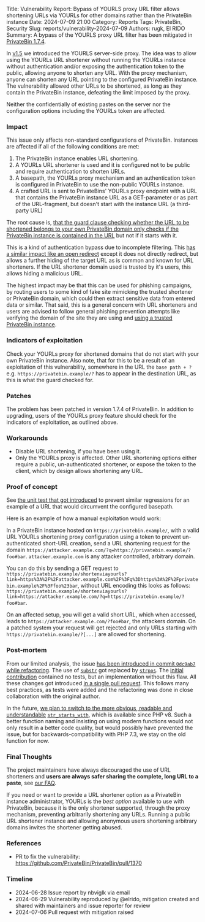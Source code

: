 Title: Vulnerability Report: Bypass of YOURLS proxy URL filter allows shortening URLs via YOURLs for other domains rather than the PrivateBin instance
Date: 2024-07-09 21:00
Category: Reports
Tags: PrivateBin, Security
Slug: reports/vulnerability-2024-07-09
Authors: rugk, El RIDO
Summary: A bypass of the YOURLS proxy URL filter has been mitigated in [PrivateBin 1.7.4](https://github.com/PrivateBin/PrivateBin/releases/tag/1.7.4).

In [v1.5](https://github.com/PrivateBin/PrivateBin/blob/master/CHANGELOG.md#15-2022-12-11) we introduced the YOURLS server-side proxy. The idea was to allow using the YOURLs URL shortener without running the YOURLs instance without authentication and/or exposing the authentication token to the public, allowing anyone to shorten any URL. With the proxy mechanism, anyone can shorten any URL pointing to the configured PrivateBin instance. The vulnerability allowed other URLs to be shortened, as long as they contain the PrivateBin instance, defeating the limit imposed by the proxy.

Neither the confidentially of existing pastes on the server nor the configuration options including the YOURLs token are affected.

### Impact

This issue only affects non-standard configurations of PrivateBin. Instances are affected if all of the following conditions are met:
1. The PrivateBin instance enables URL shortening.
2. A YOURLs URL shortener is used and it is configured not to be public and require authentication to shorten URLs.
3. A basepath, the YOURLs proxy mechanism and an authentication token is  configured in PrivateBin to use the non-public YOURLs instance.
4. A crafted URL is sent to PrivateBins' YOURLs proxy endpoint with a URL that contains the PrivateBin instance URL as a GET-parameter or as part of the URL-fragment, but doesn't start with the instance URL (a third-party URL)

The root cause is, [that the guard clause checking whether the URL to be shortened belongs to your own PrivateBin domain only checks if the PrivateBin instance is contained in the URL](https://github.com/PrivateBin/PrivateBin/blob/3cba170f3255de21bbebb77f6c565519ef33e8c1/lib/YourlsProxy.php#L50-L53) but not if it starts with it.

This is a kind of authentication bypass due to incomplete filtering. This [has a similar impact like an open redirect](https://cwe.mitre.org/data/definitions/601.html) except it does not directly redirect, but allows a further hiding of the target URL as is common and known for URL shorteners. If the URL shortener domain used is trusted by it's users, this allows hiding a malicious URL.

The highest impact may be that this can be used for phishing campaigns, by routing users to some kind of fake site mimicking the trusted shortener or PrivateBin domain, which could then extract sensitive data from entered data or similar. That said, this is a general concern with URL shorteners and users are advised to follow general phishing prevention attempts like verifying the domain of the site they are using and [using a trusted PrivateBin instance](https://github.com/PrivateBin/PrivateBin?tab=readme-ov-file#what-it-doesnt-provide).

### Indicators of exploitation

Check your YOURLs proxy for shortened domains that do not start with your own PrivateBin instance. Also note, that for this to be a result of an exploitation of this vulnerability, somewhere in the URL the `base path + ?` e.g. `https://privatebin.example/?` has to appear in the destination URL, as this is what the guard checked for.

### Patches

The problem has been patched in version 1.7.4 of PrivateBin. In addition to upgrading, users of the YOURLs proxy feature should check for the indicators of exploitation, as outlined above.

### Workarounds

* Disable URL shortening, if you have been using it.
* Only the YOURLs proxy is affected. Other URL shortening options either require a public, un-authenticated shortener, or expose the token to the client, which by design allows shortening any URL.

### Proof of concept

See [the unit test that got introduced](https://github.com/PrivateBin/PrivateBin/blob/2c711e9d3ca21230fc68f5b4dba2a7a0592b963b/tst/YourlsProxyTest.php#L57-L62) to prevent similar regressions for an example of a URL that would circumvent the configured basepath.

Here is an example of how a manual exploitation would work:

In a PrivateBin instance hosted on `https://privatebin.example/`, with a valid URL YOURLs shortening proxy configuration using a token to prevent un-authenticated short-URL creation, send a URL shortening request for the domain `https://attacker.example.com/?q=https://privatebin.example/?foo#bar`. `attacker.example.com` is any attacker controlled, arbitrary domain.

You can do this by sending a GET request to `https://privatebin.example/shortenviayourls?link=https%3A%2F%2Fattacker.example.com%2F%3Fq%3Dhttps%3A%2F%2Fprivatebin.example%2F%3Ffoo%23bar`, without URL encoding this looks as follows: `https://privatebin.example/shortenviayourls?link=https://attacker.example.com/?q=https://privatebin.example/?foo#bar`.

On an affected setup, you will get a valid short URL, which when accessed, leads to `https://attacker.example.com/?foo#bar`, the attackers domain. On a patched system your request will get rejected and only URLs starting with `https://privatebin.example/?[...]` are allowed for shortening.

### Post-mortem

From our limited analysis, the issue [has been introduced in commit `0dc9ab7` while refactoring](https://github.com/PrivateBin/PrivateBin/commit/0dc9ab7576d5a1296debeb788afb2ae9c72d137c). The use of [`substr`](http://php.net/manual/function.substr.php) got replaced by [`strpos`](https://www.php.net/manual/function.strpos). The [initial contribution](https://github.com/PrivateBin/PrivateBin/commit/b0f17f0a91cdebbfd6732781943f1e04ce3311f7) contained no tests, but an implementation without this flaw. All these changes got introduced [in a single pull request](https://github.com/PrivateBin/PrivateBin/pull/997). This follows many best practices, as tests were added and the refactoring was done in close collaboration with the original author.

In the future, [we plan to switch to the more obvious, readable and understandable](https://github.com/PrivateBin/PrivateBin/issues/1373) [`str_starts_with`](https://www.php.net/manual/function.str-starts-with.php), which is available since PHP v8. Such a better function naming and insisting on using modern functions would not only result in a better code quality, but would possibly have prevented the issue, but for backwards-compatibility with PHP 7.3, we stay on the old function for now.

### Final Thoughts

The project maintainers have always discouraged the use of URL shorteners and **users are always safer sharing the complete, long URL to a paste**, see [our FAQ](https://github.com/PrivateBin/PrivateBin/wiki/FAQ#the-url-is-so-long-cant-i-just-use-an-url-shortener).

If you need or want to provide a URL shortener option as a PrivateBin instance administrator, YOURLs is the _best option_ available to use with PrivateBin, because it is the only shortener supported, through the proxy mechanism, preventing arbitrarily shortening any URLs. Running a public URL shortener instance and allowing anonymous users shortening arbitrary domains invites the shortener getting abused.

### References

* PR to fix the vulnerability: https://github.com/PrivateBin/PrivateBin/pull/1370

### Timeline

- 2024-06-28 Issue report by nbviglk via email
- 2024-06-29 Vulnerability reproduced by @elrido, mitigation created and shared with maintainers and issue reporter for review
- 2024-07-06 Pull request with mitigation raised
